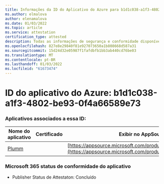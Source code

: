 ```yaml
---
title: Informações da ID do Aplicativo do Azure para b1d1c038-a1f3-4802-be93-0f4a66589e73
ms.author: elmalova
author: elenamalova
ms.date: 01/03/2022
ms.topic: article
ms.service: attestation
certification_type: attested
description: Todas as informações de segurança e conformidade disponíveis para b1d1c038-a1f3-4802-be93-0f4a66589e73.
ms.openlocfilehash: 827e8e29840f81e927073650a1b808668d587a31
ms.sourcegitcommit: 15d24d32e05987f1fafdbfb1bb3ab440cd76be03
ms.translationtype: MT
ms.contentlocale: pt-BR
ms.lasthandoff: 01/03/2022
ms.locfileid: "61673474"
---
```

# <a name="azure-app-id-b1d1c038-a1f3-4802-be93-0f4a66589e73"></a>ID do aplicativo do Azure: b1d1c038-a1f3-4802-be93-0f4a66589e73


### <a name="apps-associated-with-this-id"></a>Aplicativos associados a essa ID:
| **Nome do aplicativo** | **Certificado** | **Exibir no AppSource** |
|--------------|---------------|-----------------------|
| [Plumm](https://docs.microsoft.com/microsoft-365-app-certification/forward/WA200003326) |  | [https://appsource.microsoft.com/product/office/WA200003326](https://appsource.microsoft.com/product/office/WA200003326) |

### <a name="microsoft-365-app-compliance-status"></a>Microsoft 365 status de conformidade do aplicativo
- Publisher Status de Attestaton: Concluído
